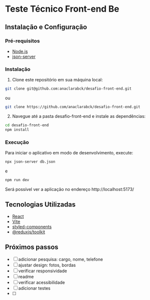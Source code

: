 # Teste Técnico Front-end Be

## Instalação e Configuração

### Pré-requisitos

- [Node.js](https://nodejs.org/)
- [json-server](https://github.com/typicode/json-server)

### Instalação

1. Clone este repositório em sua máquina local:

```sh
git clone git@github.com:anaclarabck/desafio-front-end.git
```

ou

```sh
git clone https://github.com/anaclarabck/desafio-front-end.git
```

2. Navegue até a pasta desafio-front-end e instale as dependências:

```sh
cd desafio-front-end
npm install
```

### Execução

Para iniciar o aplicativo em modo de desenvolvimento, execute:

```sh
npx json-server db.json
```

e

```sh
npm run dev
```

Será possível ver a aplicação no endereço http://localhost:5173/

## Tecnologias Utilizadas

- [React](https://reactjs.org/)
- [Vite](https://vitejs.dev/)
- [styled-components](https://styled-components.com/)
- [@reduxjs/toolkit](https://redux-toolkit.js.org/)

## Próximos passos

- [ ] adicionar pesquisa: cargo, nome, telefone
- [ ] ajustar design: fotos, bordas
- [ ] verificar responsividade
- [ ] readme
- [ ] verificar acessibilidade
- [ ] adicionar testes
- [ ]
